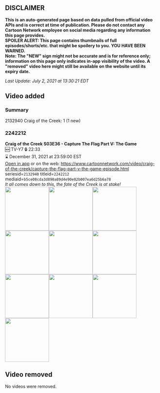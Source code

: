 ## DISCLAIMER
**This is an auto-generated page based on data pulled from official video APIs and is correct at time of publication. Please do not contact any Cartoon Network employee on social media regarding any information this page provides.**  
**SPOILER ALERT: This page contains thumbnails of full episodes/shorts/etc. that might be spoilery to you. YOU HAVE BEEN WARNED.**  
**Note: The "NEW" sign might not be accurate and is for reference only; information on this page only indicates in-app visibility of the video. A "removed" video here might still be available on the website until its expiry date.**  

_Last Update: July 2, 2021 at 13:30:21 EDT_
## Video added
### Summary
2132940 Craig of the Creek: 1 (1 new)  
### 2242212
**Craig of the Creek S03E36 - Capture The Flag Part V: The Game**  
🆕 TV-Y7 🔒 22:33  
⌛ December 31, 2021 at 23:59:00 EST  
[Open in app](https://cnvideo.sercomkc.org/redirector.html?type=cnapp&seriesid=2132940&titleid=2242212&mediaid=b5ce08cda3d890a89d4e90e02b007ea6d25b6a78) or on the web: https://www.cartoonnetwork.com/video/craig-of-the-creek/capture-the-flag-part-v-the-game-episode.html  
seriesid=`2132940` titleid=`2242212` mediaid=`b5ce08cda3d890a89d4e90e02b007ea6d25b6a78`  
_It all comes down to this, the fate of the Creek is at stake!_  
<a href="https://s3.amazonaws.com/cartoonorchestrator/2242212_001_1280x720.jpg"><img src="https://s3.amazonaws.com/cartoonorchestrator/2242212_001_640x360.jpg" height="144px" /></a><a href="https://s3.amazonaws.com/cartoonorchestrator/2242212_002_1280x720.jpg"><img src="https://s3.amazonaws.com/cartoonorchestrator/2242212_002_640x360.jpg" height="144px" /></a><a href="https://s3.amazonaws.com/cartoonorchestrator/2242212_003_1280x720.jpg"><img src="https://s3.amazonaws.com/cartoonorchestrator/2242212_003_640x360.jpg" height="144px" /></a><a href="https://s3.amazonaws.com/cartoonorchestrator/2242212_004_1280x720.jpg"><img src="https://s3.amazonaws.com/cartoonorchestrator/2242212_004_640x360.jpg" height="144px" /></a><a href="https://s3.amazonaws.com/cartoonorchestrator/2242212_005_1280x720.jpg"><img src="https://s3.amazonaws.com/cartoonorchestrator/2242212_005_640x360.jpg" height="144px" /></a><a href="https://s3.amazonaws.com/cartoonorchestrator/2242212_006_1280x720.jpg"><img src="https://s3.amazonaws.com/cartoonorchestrator/2242212_006_640x360.jpg" height="144px" /></a><a href="https://s3.amazonaws.com/cartoonorchestrator/2242212_007_1280x720.jpg"><img src="https://s3.amazonaws.com/cartoonorchestrator/2242212_007_640x360.jpg" height="144px" /></a><a href="https://s3.amazonaws.com/cartoonorchestrator/2242212_008_1280x720.jpg"><img src="https://s3.amazonaws.com/cartoonorchestrator/2242212_008_640x360.jpg" height="144px" /></a><a href="https://s3.amazonaws.com/cartoonorchestrator/2242212_009_1280x720.jpg"><img src="https://s3.amazonaws.com/cartoonorchestrator/2242212_009_640x360.jpg" height="144px" /></a><a href="https://s3.amazonaws.com/cartoonorchestrator/2242212_010_1280x720.jpg"><img src="https://s3.amazonaws.com/cartoonorchestrator/2242212_010_640x360.jpg" height="144px" /></a>
## Video removed
No videos were removed.  
